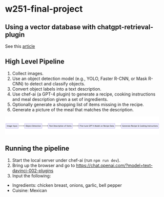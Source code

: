 # w251-final-project

## Using a vector database with chatgpt-retrieval-plugin 

See this [article](https://betterprogramming.pub/enhancing-chatgpt-with-infinite-external-memory-using-vector-database-and-chatgpt-retrieval-plugin-b6f4ea16ab8)


## High Level Pipeline

1. Collect images.
1. Use an object detection model (e.g., YOLO, Faster R-CNN, or Mask R-CNN) to detect and classify objects.
1. Convert object labels into a text description.
1. Use chef-ai (a GPT-4 plugin) to generate a recipe, cooking instructions and meal description given a set of ingredients.
1. Optionally generate a shopping list of items missing in the recipe. 
1. Generate a picture of the meal that matches the description.

![Pipeline Diagram](pipeline.png)


## Running the pipeline

1. Start the local server under chef-ai (run `npm run dev`).
1. Bring up the browser and go to https://chat.openai.com/?model=text-davinci-002-plugins
1. Input the following:
  - Ingredients: chicken breast, onions, garlic, bell pepper
  - Cuisine: Mexican





